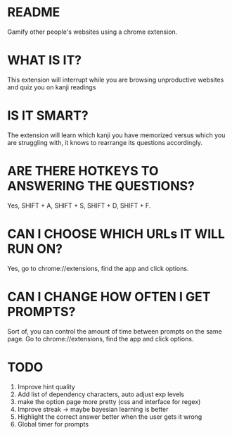 # README #

Gamify other people's websites using a chrome extension.

# WHAT IS IT? #
This extension will interrupt while you are browsing unproductive websites and quiz you on kanji readings

# IS IT SMART? #
The extension will learn which kanji you have memorized versus which you are struggling with, it knows to rearrange its questions accordingly.

# ARE THERE HOTKEYS TO ANSWERING THE QUESTIONS? #
Yes, SHIFT + A, SHIFT + S, SHIFT + D, SHIFT + F.

# CAN I CHOOSE WHICH URLs IT WILL RUN ON? #
Yes, go to chrome://extensions, find the app and click options.

# CAN I CHANGE HOW OFTEN I GET PROMPTS? #
Sort of, you can control the amount of time between prompts on the same page. Go to chrome://extensions, find the app and click options.

# TODO

1. Improve hint quality
2. Add list of dependency characters, auto adjust exp levels
4. make the option page more pretty (css and interface for regex)
5. Improve streak -> maybe bayesian learning is better
6. Highlight the correct answer better when the user gets it wrong
7. Global timer for prompts